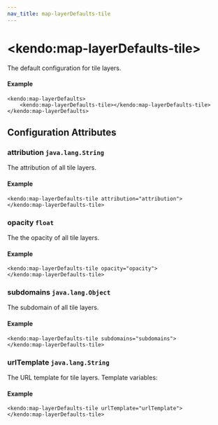 ```yaml
---
nav_title: map-layerDefaults-tile
---
```


# \<kendo:map-layerDefaults-tile\>

The default configuration for tile layers.

#### Example
    <kendo:map-layerDefaults>
        <kendo:map-layerDefaults-tile></kendo:map-layerDefaults-tile>
    </kendo:map-layerDefaults>

## Configuration Attributes

### attribution `java.lang.String`

The attribution of all tile layers.

#### Example
    <kendo:map-layerDefaults-tile attribution="attribution">
    </kendo:map-layerDefaults-tile>

### opacity `float`

The the opacity of all tile layers.

#### Example
    <kendo:map-layerDefaults-tile opacity="opacity">
    </kendo:map-layerDefaults-tile>

### subdomains `java.lang.Object`

The subdomain of all tile layers.

#### Example
    <kendo:map-layerDefaults-tile subdomains="subdomains">
    </kendo:map-layerDefaults-tile>

### urlTemplate `java.lang.String`

The URL template for tile layers. Template variables:

#### Example
    <kendo:map-layerDefaults-tile urlTemplate="urlTemplate">
    </kendo:map-layerDefaults-tile>

